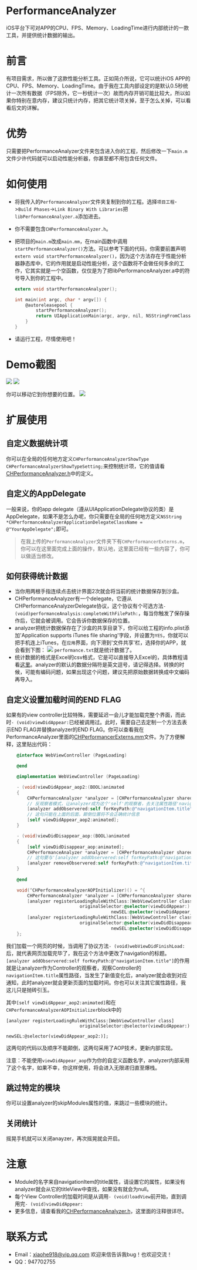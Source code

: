 # PerformanceAnalyzer
iOS平台下可对APP的CPU、FPS、Memory、LoadingTime进行内部统计的一款工具，并提供统计数据的输出。
# 前言
有项目需求，所以做了这款性能分析工具。正如简介所说，它可以统计iOS APP的CPU、FPS、Memory、LoadingTime。由于我在工具内部设定的是默认0.5秒统计一次所有数据（FPS除外，它一秒统计一次）故而内存开销可能比较大，所以如果你特别在意内存，建议只统计内存，把其它统计项关掉，至于怎么关掉，可以看看后文的详解。
# 优势
只需要把PerformanceAnalyzer文件夹包含进入你的工程，然后修改一下`main.m`文件少许代码就可以启动性能分析器，你甚至都不用包含任何文件。

# 如何使用
- 将我传入的`PerformanceAnalyzer`文件夹复制到你的工程。选择`项目工程`->`Build Phases`->`Link Binary With Libraries`把`libPerformanceAnalyzer.a`添加进去。
- 你不需要包含`CHPerformanceAnalyzer.h`。
- 把项目的`main.m`改成`main.mm`，在main函数中调用`startPerformanceAnalyzer()`方法。可以参考下面的代码，你需要前置声明`extern void startPerformanceAnalyzer()`，因为这个方法存在于性能分析器静态库中，它的作用就是启动性能分析，这个函数将不会做任何多余的工作，它其实就是一个空函数，仅仅是为了把libPerformanceAnalyzer.a中的符号导入到你的工程中。

    ```Objective-C
    extern void startPerformanceAnalyzer();

    int main(int argc, char * argv[]) {
        @autoreleasepool {
            startPerformanceAnalyzer();
            return UIApplicationMain(argc, argv, nil, NSStringFromClass([AppDelegate class]));
        }
    }
    ```
- 请运行工程，尽情使用吧！

# Demo截图
![](./res/2.png)
![](./res/3.png)

你可以移动它到你想要的位置。
![](./res/4.png)

# 扩展使用
## 自定义数据统计项
你可以在全局的任何地方定义`CHPerformanceAnalyzerShowType CHPerformanceAnalyzerShowTypeSetting;`来控制统计项，它的值请看[CHPerformanceAnalyzer.h](./PerformanceAnalyzer/include/CHPerformanceAnalyzer.h)中的定义。

## 自定义的AppDelegate
一般来说，你的app delegate（遵从UIApplicationDelegate协议的类）是AppDelegate，如果不是怎么办呢，你只需要在全局的任何地方定义`NSString *CHPerformanceAnalyzerApplicationDelegateClassName = @"YourAppDelegate";`即可。

> 在我上传的`PerformanceAnalyzer`文件夹下有`CHPerformancerExterns.m`，你可以在这里面完成上面的操作，默认地，这里面已经有一些内容了，你可以做适当修改。

## 如何获得统计数据
- 当你用两根手指连续点击统计界面2次就会将当前的统计数据保存到沙盒。
- CHPerformanceAnalyzer有一个delegate，它遵从CHPerformanceAnalyzerDelegate协议，这个协议有个可选方法`- (void)performanceAnalysis:completeWithFilePath:`，每当你触发了保存操作后，它就会被调用。它会告诉你数据保存的位置。
- analyzer把统计数据保存在了沙盒的共享目录下，你可以给工程的info.plist添加'Application supports iTunes file sharing'字段，并设置为`YES`，你就可以把手机连上iTunes，在`应用`界面，向下滑到'文件共享'栏，选择你的APP，就会看到下图：
![](./res/1.png)
`performance.txt`就是统计数据了。
- 统计数据的格式是Excel的csv格式，它是可以直接导入Excel的，具体教程请看[这里](http://jingyan.baidu.com/article/e6c8503c2d44e3e54f1a18c7.html)。analyzer的默认的数据分隔符是英文逗号，请记得选择。转换的时候，可能有编码问题，如果出现这个问题，建议先把原始数据转换成中文编码再导入。

## 自定义设置加载时间的END FLAG
如果有的view controller比较特殊，需要延迟一会儿才能加载完整个界面，而此时`- (void)viewDidAppear:`已经被调用过。此时，需要自己去定制一个方法去表示END FLAG并替换analyzer的END FLAG。你可以查看我在PerformanceAnalyzer里面的[CHPerformancerExterns.mm](./PerformanceAnalyzer/include/CHPerformancerExterns.mm)文件。为了方便解释，这里贴出代码：

```Objective-C
    @interface WebViewController (PageLoading)

    @end

    @implementation WebViewController (PageLoading)

    - (void)viewDidAppear_aop2:(BOOL)animated
    {
        CHPerformanceAnalyzer *analyzer = [CHPerformanceAnalyzer sharedPerformanceAnalyzer];
        // 反观察者模式，让analyzer成为这个'self'的观察者，去关注属性路径'navigationItem.title'
        [analyzer addObservered:self forKeyPath:@"navigationItem.title"];
        // 这句只能在上面的后面，颠倒位置将不会正确统计信息
        [self viewDidAppear_aop2:animated];
    }

    - (void)viewDidDisappear_aop:(BOOL)animated
    {
        [self viewDidDisappear_aop:animated];
        CHPerformanceAnalyzer *analyzer = [CHPerformanceAnalyzer sharedPerformanceAnalyzer];
        // 这句要与'[analyzer addObservered:self forKeyPath:@"navigationItem.title"];'成对出现，否则将会抛出异常，因为底层的实现就是观察者模式。
        [analyzer removeObservered:self forKeyPath:@"navigationItem.title"];
    }
    
    @end

    void(^CHPerformanceAnalyzerAOPInitializer)() = ^{
        CHPerformanceAnalyzer *analyzer = [CHPerformanceAnalyzer sharedPerformanceAnalyzer];
        [analyzer registerLoadingRuleWithClass:[WebViewController class]
                            originalSelector:@selector(viewDidAppear:)
                                        newSEL:@selector(viewDidAppear_aop2:)];
        [analyzer registerLoadingRuleWithClass:[WebViewController class]
                            originalSelector:@selector(viewDidDisappear:)
                                        newSEL:@selector(viewDidDisappear_aop:)];
    };
```
我们加载一个网页的时候，当调用了协议方法`- (void)webViewDidFinishLoad:`后，就代表网页加载完毕了，我在这个方法中更改了navigation的标题。
`[analyzer addObservered:self forKeyPath:@"navigationItem.title"]`的作用就是让analyzer作为Controller的观察者，观察Controller的`navigationItem.title`属性路径，当发生了新值变化后，analyzer就会收到对应通知，此时analyzer就会更新页面的加载时间。你也可以关注其它属性路径，我这儿只是抛砖引玉。

其中`[self viewDidAppear_aop2:animated]`和在`CHPerformanceAnalyzerAOPInitializer`block中的
```
[analyzer registerLoadingRuleWithClass:[WebViewController class]
                            originalSelector:@selector(viewDidAppear:)
                                        newSEL:@selector(viewDidAppear_aop2:)];
```
这两句的代码以及顺序不能颠倒，这两句采用了AOP技术，更新内部实现。

注意：不能使用`viewDidAppear_aop`作为你的自定义函数名字，analyzer内部采用了这个名字，如果不幸，你这样使用，将会进入无限递归直至爆栈。

## 跳过特定的模块
你可以设置analyzer的skipModules属性的值，来跳过一些模块的统计。

## 关闭统计
摇晃手机就可以关闭anayzer，再次摇晃就会开启。

# 注意
- Module的名字来自navigationItem的title属性，请设置它的属性，如果没有analyzer就会从它的titleView中查找，如果没有就会为null。
- 每个View Controller的加载时间是从调用`- (void)loadView`前开始，直到调用完`- (void)viewDidAppear:`
- 更多信息，请查看我的[CHPerformanceAnalyzer.h](./PerformanceAnalyzer/PerformanceAnalyzer/include/CHPerformanceAnalyzer.h)，这里面的注释很详尽。

# 联系方式
- Email：[xiaohe918@vip.qq.com](mailto:xiaohe918@vip.qq.com) 欢迎来信告诉我bug！也欢迎交流！
- QQ：947702755